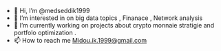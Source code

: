 - 👋 Hi, I’m @medseddik1999
- 👀 I’m interested in on big data topics , Finanace , Network analysis 
- 🌱 I’m currently working on projects about crypto monnaie stratigie and portfolo optimization 
.
- 📫 How to reach me Midou.ik.1999@gmail.com 

<!---
medseddik1999/medseddik1999 is a ✨ special ✨ repository because its `README.md` (this file) appears on your GitHub profile.
You can click the Preview link to take a look at your changes.
--->
